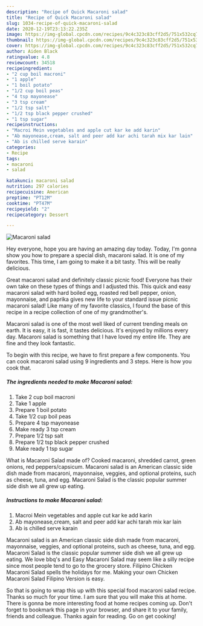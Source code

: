 ```yaml
---
description: "Recipe of Quick Macaroni salad"
title: "Recipe of Quick Macaroni salad"
slug: 1034-recipe-of-quick-macaroni-salad
date: 2020-12-19T23:13:22.235Z
image: https://img-global.cpcdn.com/recipes/9c4c323c83cff2d5/751x532cq70/macaroni-salad-recipe-main-photo.jpg
thumbnail: https://img-global.cpcdn.com/recipes/9c4c323c83cff2d5/751x532cq70/macaroni-salad-recipe-main-photo.jpg
cover: https://img-global.cpcdn.com/recipes/9c4c323c83cff2d5/751x532cq70/macaroni-salad-recipe-main-photo.jpg
author: Aiden Black
ratingvalue: 4.8
reviewcount: 34518
recipeingredient:
- "2 cup boil macroni"
- "1 apple"
- "1 boil potato"
- "1/2 cup boil peas"
- "4 tsp mayonease"
- "3 tsp cream"
- "1/2 tsp salt"
- "1/2 tsp black pepper crushed"
- "1 tsp sugar"
recipeinstructions:
- "Macroi Mein vegetables and apple cut kar ke add karin"
- "Ab mayonease,cream, salt and peer add kar achi tarah mix kar lain"
- "Ab is chilled serve karain"
categories:
- Recipe
tags:
- macaroni
- salad

katakunci: macaroni salad 
nutrition: 297 calories
recipecuisine: American
preptime: "PT12M"
cooktime: "PT47M"
recipeyield: "2"
recipecategory: Dessert

---
```



![Macaroni salad](https://img-global.cpcdn.com/recipes/9c4c323c83cff2d5/751x532cq70/macaroni-salad-recipe-main-photo.jpg)

Hey everyone, hope you are having an amazing day today. Today, I'm gonna show you how to prepare a special dish, macaroni salad. It is one of my favorites. This time, I am going to make it a bit tasty. This will be really delicious.

Great macaroni salad and definitely classic picnic food! Everyone has their own take on these types of things and I adjusted this. This quick and easy macaroni salad with hard boiled egg, roasted red bell pepper, onion, mayonnaise, and paprika gives new life to your standard issue picnic macaroni salad! Like many of my favorite classics, I found the base of this recipe in a recipe collection of one of my grandmother&#39;s.

Macaroni salad is one of the most well liked of current trending meals on earth. It is easy, it is fast, it tastes delicious. It's enjoyed by millions every day. Macaroni salad is something that I have loved my entire life. They are fine and they look fantastic.


To begin with this recipe, we have to first prepare a few components. You can cook macaroni salad using 9 ingredients and 3 steps. Here is how you cook that.

<!--inarticleads1-->

##### The ingredients needed to make Macaroni salad:

1. Take 2 cup boil macroni
1. Take 1 apple
1. Prepare 1 boil potato
1. Take 1/2 cup boil peas
1. Prepare 4 tsp mayonease
1. Make ready 3 tsp cream
1. Prepare 1/2 tsp salt
1. Prepare 1/2 tsp black pepper crushed
1. Make ready 1 tsp sugar


What is Macaroni Salad made of? Cooked macaroni, shredded carrot, green onions, red peppers/capsicum. Macaroni salad is an American classic side dish made from macaroni, mayonnaise, veggies, and optional proteins, such as cheese, tuna, and egg. Macaroni Salad is the classic popular summer side dish we all grew up eating. 

<!--inarticleads2-->

##### Instructions to make Macaroni salad:

1. Macroi Mein vegetables and apple cut kar ke add karin
1. Ab mayonease,cream, salt and peer add kar achi tarah mix kar lain
1. Ab is chilled serve karain


Macaroni salad is an American classic side dish made from macaroni, mayonnaise, veggies, and optional proteins, such as cheese, tuna, and egg. Macaroni Salad is the classic popular summer side dish we all grew up eating. We love bbq&#39;s and Easy Macaroni Salad may seem like a silly recipe since most people tend to go to the grocery store. Filipino Chicken Macaroni Salad spells the holidays for me. Making your own Chicken Macaroni Salad Filipino Version is easy. 

So that is going to wrap this up with this special food macaroni salad recipe. Thanks so much for your time. I am sure that you will make this at home. There is gonna be more interesting food at home recipes coming up. Don't forget to bookmark this page in your browser, and share it to your family, friends and colleague. Thanks again for reading. Go on get cooking!
